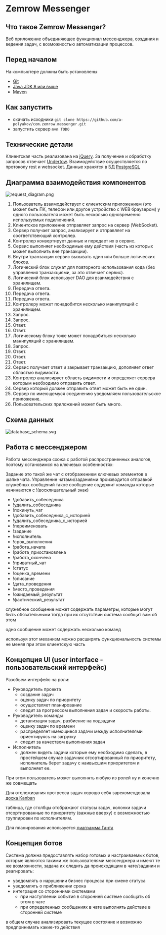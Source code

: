 # Zemrow Messenger

<!-- TODO ссылки на readme на других языках -->
## Что такое Zemrow Messenger? 
<!--EN: What is Zemrow Messenger? -->

Веб приложение объединяющее функционал мессенджера, создания и ведения задач, с возможностью автоматизации процессов.

## Перед началом
<!--EN: Prerequisites -->
На компьютере должны быть установлены 
- [Git](https://git-scm.com/downloads)
- [Java JDK 8 или выше](http://www.oracle.com/technetwork/java/javase/downloads/index.html)
- [Maven](http://maven.apache.org/download.cgi) 

## Как запустить 
<!--EN: Getting Started -->
- скачать исходники
```git clone https://github.com/a-polyakov/com.zemrow.messenger.git```
- запустить сервер
```mvn TODO```

<!--
TODO Аргументы:
TODO порт запуска WEB сервера как параметр
-->

## Технические детали
Клиентская часть реализована на [jQuery](https://jquery.com/).
За получение и обработку запросов отвечает [Undertow](http://undertow.io/).
Взаимодействие осуществляется по протоколу rest и websocket.
Данные хранятся в БД [PostgreSQL](https://www.postgresql.org/) 
<!--
TODO Что позволило легко кластеризовать приложение, получив при этом высокую производительность и надежность.
TODO Android и IOS приложение представляют из себя фоновый процесс получения уведомлений,
а при переходе в уведомление происходит открытие штатного браузера 
-->

## Диаграмма взаимодействия компонентов
![request_diagram.png](readme/request_diagram.png)
1. Пользователь взаимодействует с клиентским приложением (это может быть ПК, телефон или другое устройство с WEB браузером) 
у одного пользователя может быть несколько одновременно используемых подключений.
2. Клиентское приложение отправляет запрос на сервер (WebSocket).
3. Сервер получает запрос, анализирует и отправляет на соответствеющий контролер.
4. Контролер конвертирует данные и передает их в сервис.
5. Сервис выполняет необходимые ему действия (часть из которых может выполнить вне транзакции). 
6. Внутри транзакции сервис вызывать один или больше логических блоков.
7. Логический блок служат для повторного использования кода (без управления транзакциями, за это отвечает сервис).
8. Логический блок использует DAO для взаимодействия с хранилищем.
9. Передача ответа.
10. Передача ответа.
11. Передача ответа.
12. Контролеру может понадобится несколько манипуляций с хранилищем.
13. Запрос.
14. Запрос.
15. Ответ.
16. Ответ.
17. Логическому блоку тоже может понадобиться несколько манипуляций с хранилищем.
18. Запрос.
19. Ответ.
20. Ответ.
21. Ответ.
22. Сервис получает ответ и закрывает транзакцию, дополняет ответ областью видимости.
23. Контролер анализирует область видимости и определяет сервера которым необходимо отправить ответ.
24. Сервер который должен отправить ответ может быть не один.
24. Сервер по имеющемуся соединению уведомляем пользовательское приложение.
25. Пользовательских приложений может быть много. 
  
## Схема данных

![database_schema.svg](readme/database_schema.svg)

## Работа с мессенджером

Работа мессенджера схожа с работой распространенных аналогов, поэтому остановимся на ключевых особенностях:

Задание это такой же чат с отображением ключевых элементов в шапке чата.
Управление чатами/заданиями производится отправкой служебных сообщений 
такое сообщение содержит команды которые начинаются с !(восклицательный знак)
- !добавить_собеседника
- !удалить_собеседника
- !покинуть_чат 
- !добавить_собеседника_с_историей
- !удалить_собеседника_с_историей
- !переименовать
- !задание
- !исполнитель
- !срок_выполнения
- !работа_начата
- !работа_приостановлена
- !работа_окончена
- !приватный_чат
- !статус
- !оценка_времени
- !описание
- !дата_проведения
- !место_проведения
- !ожидаемый_результат
- !фактический_результат

служебное сообщение может содержать параметры, которые могут быть обязательными тогда при их отсутствии система сообщит вам об этом

одно сообщение может содержать несколько команд

используя этот механизм можно расширять функциональность системы не меняя при этом клиентскую часть

<!--TODO добавить механизм голосования-->

## Концепция UI (user interface - пользовательский интерфейс)

Разобьем интерфейс на роли:
- Руководитель проекта
  - создание задач
  - оценку задач по приоритету
  - осуществляет планирование
  - следит за прогрессом выполнения задач и скорость работы.
- Руководитель команды
  - детализация задач, разбиение на подзадачи
  - оценку задач по времени
  - распределяет имеющиеся задачи между исполнителями ориентируясь на загрузку
  - следит за качеством выполнения задач
- Исполнитель
  - должен видеть задачи которые ему необходимо сделать, 
  в простейшем случае задачник отсортированный по приоритету, 
  исполнитель берет задачу с наивысшим приоритетом и выполняет ее.
  
При этом пользователь может выполнять любую из ролей ну и конечно же совмещать  
  
Для отслеживания прогресса задач хорошо себя зарекомендовала [доска Kanban](https://ru.wikipedia.org/wiki/%D0%9A%D0%B0%D0%BD%D0%B1%D0%B0%D0%BD-%D0%B4%D0%BE%D1%81%D0%BA%D0%B0)

таблица, где столбцы отображают статусы задач, 
колонки задачи отсортированные по приоритету 
(важные вверху) с возможностью группировки по исполнителям.

Для планирования используется [диаграмма Ганта](https://ru.wikipedia.org/wiki/%D0%94%D0%B8%D0%B0%D0%B3%D1%80%D0%B0%D0%BC%D0%BC%D0%B0_%D0%93%D0%B0%D0%BD%D1%82%D0%B0) 

<!--TODO отчеты-->

## Концепция ботов

Система должна предоставлять набор готовых и настраиваемых ботов, 
которые являются такими же пользователями мессенджера и имеют те же возможности,
задача их следить да происходящим в чате/задании и реагировать:
- уведомлять о нарушении бизнес процесса при смене статуса
- уведомлять о приближении срока
- интеграция со сторонними системами 
  - при наступлении события в сторонней системе сообщать об этом в чате
  - при определенных сообщениях в чате выполнять действие в сторонней системе 

в общем случае анализировать текущее состояние и возможно предпринимать какие-то действия

<!--
На пример в задание добавляем пользователя-бота который проверяет наличие обязательных полей и уведомляет об их
отсутствии, проверяет на валидность данных
Бот "контроль сроков" напоминает о приближении дедлайна

для упрощения создания сторонних ботов необходимо разработать примеры реализации бота на различных языках программирования 
-->

<!--TODO список публичных и приватных задач -->
<!--TODO место выделенное пользователю -->
<!--TODO плитка задачи - отображение задачи с подзадачами, отображать сроки, при переносе отображать перенос (старую дату зачеркнутой)-->
<!--TODO как правильно строить приоритет
 перенос задачи выше обновляет все задачи в диапазоне
 -->
<!--TODO темплейт задач (задача из шаблонных этапов которые проще подправить чем писать с нуля) -->

<!--TODO
## Рекомендации по настройке JVM
Подробно можно посмотреть в [официальной документации](https://apacheignite.readme.io/docs/jvm-and-system-tuning).

Ниже приведены параметры для узла с 16Gb оперативной памяти

- ```-server``` - Включить оптимизацию для работы сервера  
- ```-Xms4g``` - Исходный размер heap
- ```-Xmx4g``` - Максимальный размер heap
- ```-XX:+AlwaysPreTouch``` - Обнулить всю память при старте приложения (замедляет старт, но убирает необходимость очищать память перед использованием)
- ```-XX:+DisableExplicitGC``` - Отключить обработку System.gc()
- ```-XX:MaxDirectMemorySize=10g``` - Память не проверяемая сборщиком мусора, используется явными функциями получения и освобождения памяти (нативный код на Си)
- ```-XX:+ScavengeBeforeFullGC``` - Перед Full GC запуск GC на young generation
> OutOfMemoryError 
- ```-XX:GCHeapFreeLimit=5``` - Если после Full GC осталось меньше X памяти (целое число - память в процентах), то кидается OutOfMemoryError. По умолчанию 2, увеличив спасает от случаев когда память вплотную подходит к концу и приложение только и делает что занимается сборкой мусора
- ```-XX:+HeapDumpOnOutOfMemoryError``` - Сохранять дамп памяти при OutOfMemoryError
- ```-XX:HeapDumpPath=dump.hprof``` - Куда сохранять дамп памяти при OutOfMemoryError 
> G1 
- ```-XX:+UseG1GC``` - Включает сборщик мусора G1
- ```-XX:MaxGCPauseMillis=200``` - Максимальное время пауз при сборке 
- ```-XX:GCPauseIntervalMillis=5000``` - Выдерживать паузы не менее указанной, между сборками мусора
- ```-XX:+PrintGCDetails``` - Включить логирование сборщика мусора 
- ```-XX:+PrintGCTimeStamps``` - Отображать время в логе сборщика мусора
- ```-XX:+PrintGCDateStamps``` - Отображать дату в логе сборщика мусора
- ```-XX:+UseGCLogFileRotation``` - Ротировать логе сборщика мусора
- ```-XX:NumberOfGCLogFiles=10``` - Максимальное количество файлов в логе сборщика мусора
- ```-XX:GCLogFileSize=100M``` - Максимальный размер одного файла в логе сборщика мусора  
- ```-Xloggc:gc.log``` - Запись логов в файл
- ```-XX:+DebugNonSafepoints``` - Возможность снимать stack trace вне safepoint, необходимо для более точного профилирования
- ```-XX:+PreserveFramePointer``` - TODO

TODO
-XX:G1NewSizePercent=1 -XX:G1MaxNewSizePercent=5 -XX:+PrintSafepointStatistics -XX:+LogVMOutput
https://gist.github.com/svanoort/66a766ea68781140b108f465be45ff00

Взаимодействие серверов
выбрать механизм и формат 
Avro Thrift protobuf
https://github.com/odnoklassniki/one-nio

-->
  
